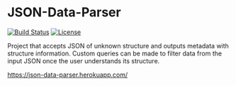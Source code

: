 # JSON-Data-Parser

[![Build Status](https://travis-ci.com/d28park/JSON-Data-Parser.svg?branch=master)](https://travis-ci.com/d28park/JSON-Data-Parser)
[![License](http://img.shields.io/:license-mit-blue.svg)](http://doge.mit-license.org)

Project that accepts JSON of unknown structure and outputs metadata with structure information. Custom queries can be made to filter data from the input JSON once the user understands its structure.

https://json-data-parser.herokuapp.com/
